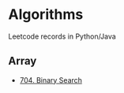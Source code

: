# Algorithms
Leetcode records in Python/Java

## Array
- [704. Binary Search](Array/704_binary_search.md)


